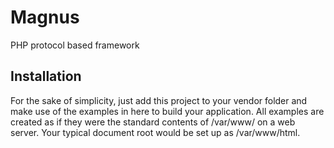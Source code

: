 # Magnus
PHP protocol based framework

## Installation
For the sake of simplicity, just add this project to your vendor folder and make use of the examples in here to build your application. All examples are created as if they were the standard contents of /var/www/ on a web server. Your typical document root would be set up as /var/www/html.